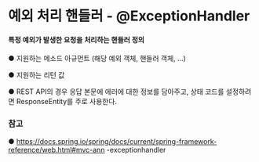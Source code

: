 예외 처리 핸들러 - @ExceptionHandler
===

#### 특정 예외가 발생한 요청을 처리하는 핸들러 정의
  ● 지원하는 메소드 아규먼트 (해당 예외 객체, 핸들러 객체, ...) 
  
  ● 지원하는 리턴 값 
  
  ● REST API의 경우 응답 본문에 에러에 대한 정보를 담아주고, 상태 코드를 설정하려면
    ResponseEntity를 주로 사용한다.  

### 참고
● https://docs.spring.io/spring/docs/current/spring-framework-reference/web.html#mvc-ann
-exceptionhandler
